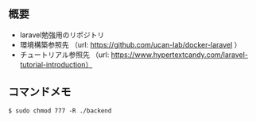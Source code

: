 ## 概要
- laravel勉強用のリポジトリ
- 環境構築参照先 （url: https://github.com/ucan-lab/docker-laravel ）
- チュートリアル参照先 （url: https://www.hypertextcandy.com/laravel-tutorial-introduction）

## コマンドメモ
 ```
 $ sudo chmod 777 -R ./backend
 ```
